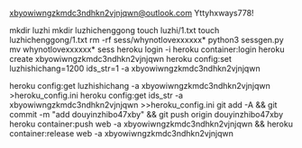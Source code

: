 xbyowiwngzkmdc3ndhkn2vjnjqwn@outlook.com
Yttyhxways778!

mkdir luzhi
mkdir luzhichenggong
touch luzhi/1.txt
touch luzhichenggong/1.txt
rm -rf sess/whynotlovexxxxxx*
python3 sessgen.py
mv whynotlovexxxxxx* sess
heroku login -i
heroku container:login
heroku create xbyowiwngzkmdc3ndhkn2vjnjqwn
heroku config:set luzhishichang=1200 ids_str=1 -a xbyowiwngzkmdc3ndhkn2vjnjqwn

heroku config:get luzhishichang -a xbyowiwngzkmdc3ndhkn2vjnjqwn >heroku_config.ini
heroku config:get ids_str -a xbyowiwngzkmdc3ndhkn2vjnjqwn >>heroku_config.ini
git add -A && git commit -m "add douyinzhibo47xby" && git push origin douyinzhibo47xby
heroku container:push web -a xbyowiwngzkmdc3ndhkn2vjnjqwn && heroku container:release web -a xbyowiwngzkmdc3ndhkn2vjnjqwn